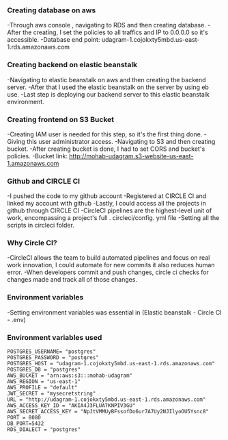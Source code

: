 ### Creating database on aws

-Through aws console , navigating to RDS and then creating database.
-After the creating, I set the policies to all traffics and IP to 0.0.0.0 so it's accessible.
-Database end point: udagram-1.cojokxty5mbd.us-east-1.rds.amazonaws.com

### Creating backend on elastic beanstalk

-Navigating to elastic beanstalk on aws and then creating the backend server.
-After that I used the elastic beanstalk on the server by using eb use.
-Last step is deploying our backend server to this elastic beanstalk environment.

### Creating frontend on S3 Bucket

-Creating IAM user is needed for this step, so it's the first thing done.
-Giving this user administrator access.
-Navigating to S3 and then creating bucket.
-After creating bucket is done, I had to set CORS and bucket's policies.
-Bucket link: http://mohab-udagram.s3-website-us-east-1.amazonaws.com

### Github and CIRCLE CI

-I pushed the code to my github account
-Registered at CIRCLE CI and linked my account with github
-Lastly, I could access all the projects in github through CIRCLE CI
-CircleCI pipelines are the highest-level unit of work, encompassing a project's full . circleci/config. yml file
-Setting all the scripts in circleci folder.

### Why Circle CI?

-CircleCI allows the team to build automated pipelines and focus on real work innovation, I could automate for new commits it also reduces human error.
-When developers commit and push changes, circle ci checks for changes made and track all of those changes.

### Environment variables

-Setting environment variables was essential in (Elastic beanstalk - Circle CI - .env)

### Environment variables used

```
POSTGRES_USERNAME= "postgres"
POSTGRES_PASSWORD = "postgres"
POSTGRES_HOST = "udagram-1.cojokxty5mbd.us-east-1.rds.amazonaws.com"
POSTGRES_DB = "postgres"
AWS_BUCKET = "arn:aws:s3:::mohab-udagram"
AWS_REGION = "us-east-1"
AWS_PROFILE = "default"
JWT_SECRET = "mysecretstring"
URL = "http://udagram-1.cojokxty5mbd.us-east-1.rds.amazonaws.com"
AWS_ACCESS_KEY_ID = "AKIA4J3FLUA7KNPIV3GU"
AWS_SECRET_ACCESS_KEY = "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"
PORT = 8080
DB_PORT=5432
RDS_DIALECT = "postgres"
```
